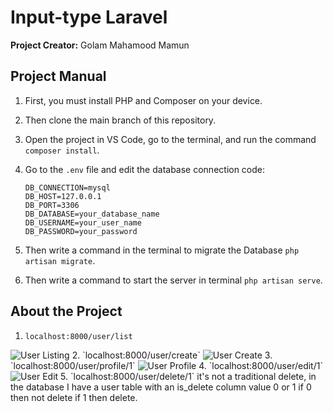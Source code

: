 # Input-type Laravel

**Project Creator:** Golam Mahamood Mamun

## Project Manual

1. First, you must install PHP and Composer on your device.
2. Then clone the main branch of this repository.
3. Open the project in VS Code, go to the terminal, and run the command `composer install`.
4. Go to the `.env` file and edit the database connection code:

   ```env
   DB_CONNECTION=mysql
   DB_HOST=127.0.0.1
   DB_PORT=3306
   DB_DATABASE=your_database_name
   DB_USERNAME=your_user_name
   DB_PASSWORD=your_password
5. Then write a command in the terminal to migrate the Database `php artisan migrate`.
6. Then write a command to start the server in terminal `php artisan serve`.

## About the Project

1. `localhost:8000/user/list`
<img src="https://github.com/MamunMahamood/input-type/blob/main/ss/user-listing.png" alt="User Listing">
2. `localhost:8000/user/create`
<img src="https://github.com/MamunMahamood/input-type/blob/main/ss/user-create.png" alt="User Create">
3. `localhost:8000/user/profile/1`
<img src="https://github.com/MamunMahamood/input-type/blob/main/ss/user-profile.png" alt="User Profile">
4. `localhost:8000/user/edit/1`
<img src="https://github.com/MamunMahamood/input-type/blob/main/ss/user-edit.png" alt="User Edit">
5. `localhost:8000/user/delete/1`
it's not a traditional delete, in the database I have a user table with an is_delete column value 0 or 1 if 0 then not delete if 1 then delete.
